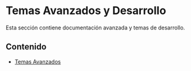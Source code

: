 # Temas Avanzados y Desarrollo

Esta sección contiene documentación avanzada y temas de desarrollo.

## Contenido

- [Temas Avanzados](04-avanzado.md) 